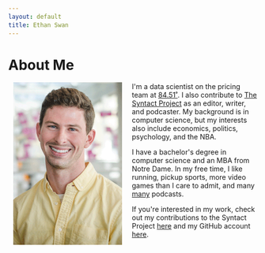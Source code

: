 ```yaml
---
layout: default
title: Ethan Swan
---
```


# About Me
<img src="images/ethan_headshot_smiling.gif" width="220" height="330" style="float:left; padding:0px 20px 5px 10px; display:block;"/>

I'm a data scientist on the pricing team at <a href="http://www.8451.com">84.51˚</a>.
I also contribute to [The Syntact Project](http://syntactproject.com) as an editor, writer, and podcaster.
My background is in computer science, but my interests also include economics, politics, psychology, and the NBA.

I have a bachelor's degree in computer science and an MBA from Notre Dame.
In my free time, I like running, pickup sports, more video games than I care to admit, and many [many](/rec_content.html) podcasts.

If you're interested in my work, check out my contributions to the Syntact Project [here](http://syntactproject.com/contributors/ethan_swan.html) and my GitHub account [here](https://github.com/eswan18).

